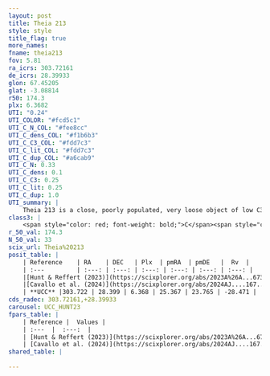 ```yaml
---
layout: post
title: Theia 213
style: style
title_flag: true
more_names: 
fname: theia213
fov: 5.81
ra_icrs: 303.72161
de_icrs: 28.39933
glon: 67.45205
glat: -3.08814
r50: 174.3
plx: 6.3682
UTI: "0.24"
UTI_COLOR: "#fcd5c1"
UTI_C_N_COL: "#fee8cc"
UTI_C_dens_COL: "#f1b6b3"
UTI_C_C3_COL: "#fdd7c3"
UTI_C_lit_COL: "#fdd7c3"
UTI_C_dup_COL: "#a6cab9"
UTI_C_N: 0.33
UTI_C_dens: 0.1
UTI_C_C3: 0.25
UTI_C_lit: 0.25
UTI_C_dup: 1.0
UTI_summary: |
    Theia 213 is a close, poorly populated, very loose object of low C3 quality. It was recently reported in the literature.
class3: |
    <span style="color: red; font-weight: bold;">C</span><span style="color: red; font-weight: bold;">C</span>
r_50_val: 174.3
N_50_val: 33
scix_url: Theia%20213
posit_table: |
    | Reference    | RA    | DEC   | Plx  | pmRA  | pmDE   |  Rv  |
    | :---         | :---: | :---: | :---: | :---: | :---: | :---: |
    |[Hunt & Reffert (2023)](https://scixplorer.org/abs/2023A%26A...673A.114H) | 302.079 | 28.392 | 6.52 | 25.039 | 23.943 | -21.373 |
    |[Cavallo et al. (2024)](https://scixplorer.org/abs/2024AJ....167...12C) | 304.068 | 29.383 | 6.549 | -- | -- | -- |
    | **UCC** |303.722 | 28.399 | 6.368 | 25.367 | 23.765 | -28.471 | 
cds_radec: 303.72161,+28.39933
carousel: UCC_HUNT23
fpars_table: |
    | Reference |  Values |
    | :---  |  :---:  |
    | [Hunt & Reffert (2023)](https://scixplorer.org/abs/2023A%26A...673A.114H) | `AV50=0.108, diffAV50=0.376, MOD50=5.805, logAge50=8.15` |
    | [Cavallo et al. (2024)](https://scixplorer.org/abs/2024AJ....167...12C) | `AV50=0.62, dMod50=5.93, logAge50=8.3, [Fe/H]50=0.09` |
shared_table: |
    
---
```

